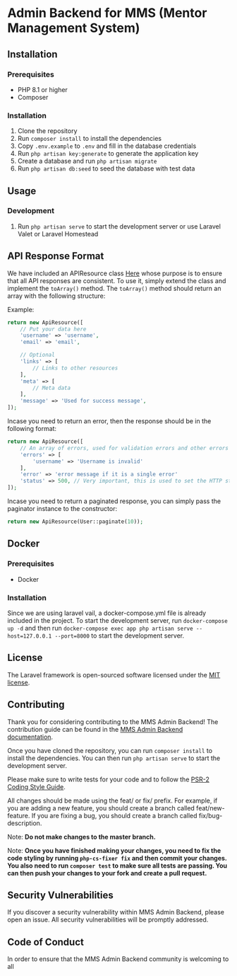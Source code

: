 # Admin Backend for MMS (Mentor Management System)

## Installation

### Prerequisites

-   PHP 8.1 or higher
-   Composer

### Installation

1.  Clone the repository
2.  Run `composer install` to install the dependencies
3.  Copy `.env.example` to `.env` and fill in the database credentials
4.  Run `php artisan key:generate` to generate the application key
5.  Create a database and run `php artisan migrate`
6.  Run `php artisan db:seed` to seed the database with test data

## Usage

### Development

1.  Run `php artisan serve` to start the development server or use Laravel Valet or Laravel Homestead

## API Response Format

We have included an APIResource class [Here](app/Http/Resources/ApiResource.php) whose purpose is to ensure that all API responses are consistent. To use it, simply extend the class and implement the `toArray()` method. The `toArray()` method should return an array with the following structure:

Example:

```php
return new ApiResource([
    // Put your data here
    'username' => 'username',
    'email' => 'email',

    // Optional
    'links' => [
        // Links to other resources
    ],
    'meta' => [
        // Meta data
    ],
    'message' => 'Used for success message',
]);
```

Incase you need to return an error, then the response should be in the following format:

```php
return new ApiResource([
    // An array of errors, used for validation errors and other errors
    'errors' => [
        'username' => 'Username is invalid'
    ],
    'error' => 'error message if it is a single error'
    'status' => 500, // Very important, this is used to set the HTTP status code
]);
```

Incase you need to return a paginated response, you can simply pass the paginator instance to the constructor:

```php
return new ApiResource(User::paginate(10));
```

## Docker

### Prerequisites

-   Docker

### Installation

Since we are using laravel vail, a docker-compose.yml file is already included in the project. To start the development server, run `docker-compose up -d` and then run `docker-compose exec app php artisan serve --host=127.0.0.1 --port=8000` to start the development server.

## License

The Laravel framework is open-sourced software licensed under the [MIT license](https://opensource.org/licenses/MIT).

## Contributing

Thank you for considering contributing to the MMS Admin Backend! The contribution guide can be found in the [MMS Admin Backend documentation](../../README.md).

Once you have cloned the repository, you can run `composer install` to install the dependencies. You can then run `php artisan serve` to start the development server.

Please make sure to write tests for your code and to follow the [PSR-2 Coding Style Guide](https://www.php-fig.org/psr/psr-2/).

All changes should be made using the feat/ or fix/ prefix. For example, if you are adding a new feature, you should create a branch called feat/new-feature. If you are fixing a bug, you should create a branch called fix/bug-description.

Note: **Do not make changes to the master branch.**

Note: **Once you have finished making your changes, you need to fix the code styling by running `php-cs-fixer fix` and then commit your changes. You also need to run `composer test` to make sure all tests are passing. You can then push your changes to your fork and create a pull request.**

## Security Vulnerabilities

If you discover a security vulnerability within MMS Admin Backend, please open an issue. All security vulnerabilities will be promptly addressed.

## Code of Conduct

In order to ensure that the MMS Admin Backend community is welcoming to all
